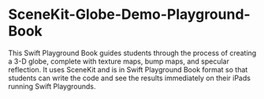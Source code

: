# SceneKit-Globe-Demo-Playground-Book
This Swift Playground Book guides students through the process of creating a 3-D globe, complete with texture maps, bump maps, and specular reflection.  It uses SceneKit and is in Swift Playground Book format so that students can write the code and see the results immediately on their iPads running Swift Playgrounds.

